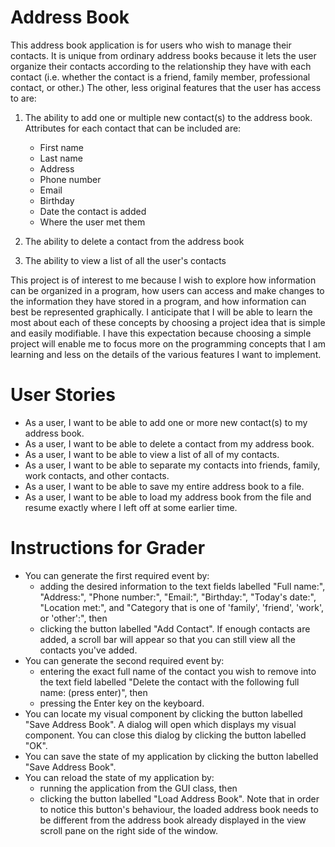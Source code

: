 # Address Book

This address book application is for users who wish to manage their contacts. 
It is unique from ordinary address books because it lets the user organize 
their contacts according to the relationship they have with each contact 
(i.e. whether the contact is a friend, family member, professional contact, 
or other.) The other, less original features that the user has access to are:
1. The ability to add one or multiple new contact(s) to the address book. Attributes for each 
contact that can be included are:
    - First name 
    - Last name 
    - Address 
    - Phone number 
    - Email
    - Birthday 
    - Date the contact is added 
    - Where the user met them

2. The ability to delete a contact from the address book
3. The ability to view a list of all the user's contacts

This project is of interest to me because I wish to explore how information can be organized in a program, how users 
can access and make changes to the information they have stored in a program, and how information can best be 
represented graphically. I anticipate that I will be able to learn the most about each of these concepts by choosing a 
project idea that is simple and easily modifiable. I have this expectation because choosing a simple project will 
enable me to focus more on the programming concepts that I am learning and less on the details of the various features I 
want to implement.

# User Stories
- As a user, I want to be able to add one or more new contact(s) to my address book.
- As a user, I want to be able to delete a contact from my address book.
- As a user, I want to be able to view a list of all of my contacts.
- As a user, I want to be able to separate my contacts into friends, family, work contacts, and other contacts.
- As a user, I want to be able to save my entire address book to a file.
- As a user, I want to be able to load my address book from the file and resume exactly where I left off at 
some earlier time.

# Instructions for Grader

- You can generate the first required event by:
  - adding the desired information to the text fields labelled "Full name:", "Address:", "Phone number:", "Email:", 
  "Birthday:", "Today's date:", "Location met:", and "Category that is one of 'family', 'friend', 'work', or 'other':", 
  then
  - clicking the button labelled "Add Contact". If enough contacts are added, a scroll bar will appear so that you can 
  still view all the contacts you've added.
- You can generate the second required event by:
  - entering the exact full name of the contact you wish to remove into the text field labelled "Delete the contact 
  with the following full name: (press enter)", then
  - pressing the Enter key on the keyboard.
- You can locate my visual component by clicking the button labelled "Save Address Book". A dialog will open which 
displays my visual component. You can close this dialog by clicking the button labelled "OK".
- You can save the state of my application by clicking the button labelled "Save Address Book".
- You can reload the state of my application by:
  - running the application from the GUI class, then
  - clicking the button labelled "Load Address Book". Note that in order to notice this button's behaviour, the loaded 
  address book needs to be different from the address book already displayed in the view scroll pane on the right side of 
  the window.